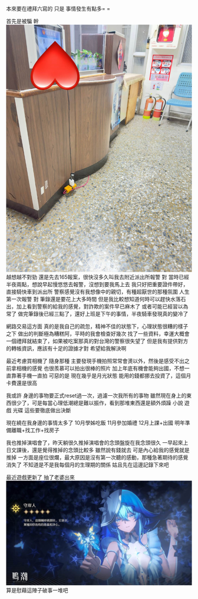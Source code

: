 本來要在禮拜六寫的
只是
事情發生有點多= =


首先是被騙
幹
![](https://github.com/photohost/picx-images-hosting/raw/master/20240930/image.7p9jbee6g.jpg)
越想越不對勁
還是先去165報案，很快沒多久叫我去附近派出所報警
對
當時已經半夜兩點，想說早起慢悠悠去報警，沒想到要我馬上去
我只好把重要證件帶好，直接騎快車到派出所
警察感覺沒有我想像中的親切，有種超厭世的那種氛圍
人生第一次報警
對
筆錄還是要花上大多時間
但是我比較想知道何時可以趕快水落石出，加上看到警察的給我的感覺，對詐欺的案件早已麻木了
或者可能已經習以為常了
做完筆錄後已經三點了，還好上班是下午的事情，半夜騎車發現真的變冷了

網路交易這方面
真的是我自己的疏忽，精神不佳的狀態下，心理狀態很糟的樣子之下
做出的判斷極為糟糕阿，平時的我會檢查好幾次
找了一些資料，幸運大概會一個禮拜就結束了，如果被吃案那真的對台灣的警察很失望了
但是我有提供對方的轉帳資訊，應該有十足的證據才對
希望給我解決啊





最近考慮買相機了
隨身那種
主要發現手機拍照常常會燙以外，然後是感受不出之前拿相機的感覺
也很羨慕可以拍出很棒的照片
加上年底有機會能夠出國，不想一直靠著手機一直拍
可惡的是
現在幾乎是月光狀態
能用的錢都挪去投資了，這個月卡費還是很高


我或許
身邊的事物要正式reset過一次，過濾一次我所有的事物
雖然現在身上的東西很少了，可是每當心理低潮總是難以振作，看到那堆東西還是額外煩躁
小說
遊戲
光碟
這些要徹底做出決斷

現在繞在我身邊的事情太多了
10月學姊吃飯
11月參加婚禮
12月上課+出國
明年準備離職+找工作+找房子

我也推掉演唱會了，昨天躺很久推掉演唱會的念頭盤旋在我念頭很久
一早起來上日文課後，還是覺得推掉的念頭比較多
雖然說有錢就去
可是內心給我的感覺就是 推掉
一方面是座位很爛，最大原因是沒有第一次聽的感動，那種急著期待的感覺消失了
不知道是不是我每個月的生理期的關係
姑且先在這邊記錄下來吧







最近遊戲更新了
抽了老婆出來
![](https://github.com/photohost/picx-images-hosting/raw/master/20240930/image.esherjhhc.jpg)
算是慰藉這陣子破事一堆吧
<!-- ##{"timestamp":1727539200}## -->